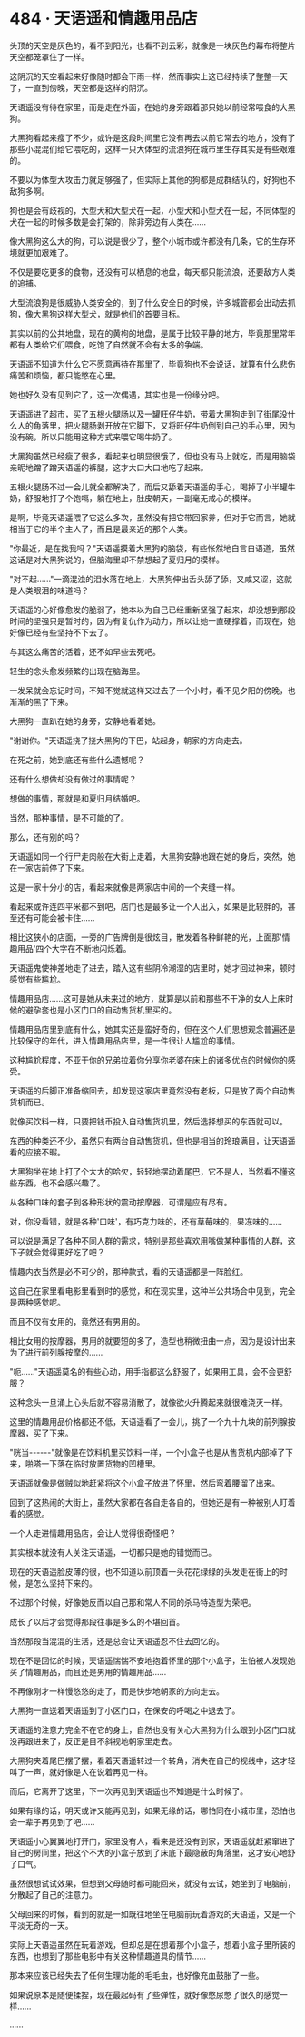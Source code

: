 <link rel="stylesheet" href="../../styles/text.css" />
<h1>484 · 天语遥和情趣用品店</h1>

头顶的天空是灰色的，看不到阳光，也看不到云彩，就像是一块灰色的幕布将整片天空都笼罩住了一样。

这阴沉的天空看起来好像随时都会下雨一样，然而事实上这已经持续了整整一天了，一直到傍晚，天空都是这样的阴沉。

天语遥没有待在家里，而是走在外面，在她的身旁跟着那只她以前经常喂食的大黑狗。

大黑狗看起来瘦了不少，或许是这段时间里它没有再去以前它常去的地方，没有了那些小混混们给它喂吃的，这样一只大体型的流浪狗在城市里生存其实是有些艰难的。

不要以为体型大攻击力就足够强了，但实际上其他的狗都是成群结队的，好狗也不敌狗多啊。

狗也是会有歧视的，大型犬和大型犬在一起，小型犬和小型犬在一起，不同体型的犬在一起的时候多数是会打架的，除非旁边有人类在......

像大黑狗这么大的狗，可以说是很少了，整个小城市或许都没有几条，它的生存环境就更加艰难了。

不仅是要吃更多的食物，还没有可以栖息的地盘，每天都只能流浪，还要敌方人类的追捕。

大型流浪狗是很威胁人类安全的，到了什么安全日的时候，许多城管都会出动去抓狗，像大黑狗这样大型犬，就是他们的首要目标。

其实以前的公共地盘，现在的黄枸的地盘，是属于比较平静的地方，毕竟那里常年都有人类给它们喂食，吃饱了自然就不会有太多的争端。

天语遥不知道为什么它不愿意再待在那里了，毕竟狗也不会说话，就算有什么悲伤痛苦和烦恼，都只能憋在心里。

她也好久没有见到它了，这一次偶遇，其实也是一份缘分吧。

天语遥进了超市，买了五根火腿肠以及一罐旺仔牛奶，带着大黑狗走到了街尾没什么人的角落里，把火腿肠剥开放在它脚下，又将旺仔牛奶倒到自己的手心里，因为没有碗，所以只能用这种方式来喂它喝牛奶了。

大黑狗虽然已经瘦了很多，看起来也明显很饿了，但也没有马上就吃，而是用脑袋亲昵地蹭了蹭天语遥的裤腿，这才大口大口地吃了起来。

五根火腿肠不过一会儿就全都解决了，而后又舔着天语遥的手心，喝掉了小半罐牛奶，舒服地打了个饱嗝，躺在地上，肚皮朝天，一副毫无戒心的模样。

是啊，毕竟天语遥喂了它这么多次，虽然没有把它带回家养，但对于它而言，她就相当于它的半个主人了，而且是最亲近的那个人类。

"你最近，是在找我吗？"天语遥摸着大黑狗的脑袋，有些怅然地自言自语道，虽然这话是对大黑狗说的，但脑海里却不禁想起了夏归月的模样。

"对不起......"一滴混浊的泪水落在地上，大黑狗伸出舌头舔了舔，又咸又涩，这就是人类眼泪的味道吗？

天语遥的心好像愈发的脆弱了，她本以为自己已经重新坚强了起来，却没想到那段时间的坚强只是暂时的，因为有复仇作为动力，所以让她一直硬撑着，而现在，她好像已经有些坚持不下去了。

与其这么痛苦的活着，还不如早些去死吧。

轻生的念头愈发频繁的出现在脑海里。

一发呆就会忘记时间，不知不觉就这样又过去了一个小时，看不见夕阳的傍晚，也渐渐的黑了下来。

大黑狗一直趴在她的身旁，安静地看着她。

"谢谢你。"天语遥挠了挠大黑狗的下巴，站起身，朝家的方向走去。

在死之前，她到底还有些什么遗憾呢？

还有什么想做却没有做过的事情呢？

想做的事情，那就是和夏归月结婚吧。

当然，那种事情，是不可能的了。

那么，还有别的吗？

天语遥如同一个行尸走肉般在大街上走着，大黑狗安静地跟在她的身后，突然，她在一家店前停了下来。

这是一家十分小的店，看起来就像是两家店中间的一个夹缝一样。

看起来或许连四平米都不到吧，店门也是最多让一个人出入，如果是比较胖的，甚至还有可能会被卡住......

相比这狭小的店面，一旁的广告牌倒是很炫目，散发着各种鲜艳的光，上面那'情趣用品'四个大字在不断地闪烁着。

天语遥鬼使神差地走了进去，踏入这有些阴冷潮湿的店里时，她才回过神来，顿时感觉有些尴尬。

情趣用品店......这可是她从未来过的地方，就算是以前和那些不干净的女人上床时候的避孕套也是小区门口的自动售货机里买的。

情趣用品店里到底有什么，她其实还是蛮好奇的，但在这个人们思想观念普遍还是比较保守的年代，进入情趣用品店里，是一件很让人尴尬的事情。

这种尴尬程度，不亚于你的兄弟拉着你分享你老婆在床上的诸多优点的时候你的感受。

天语遥的后脚正准备缩回去，却发现这家店里竟然没有老板，只是放了两个自动售货机而已。

就像买饮料一样，只要把钱币投入自动售货机里，然后选择想买的东西就可以。

东西的种类还不少，虽然只有两台自动售货机，但也是相当的玲琅满目，让天语遥看的应接不暇。

大黑狗坐在地上打了个大大的哈欠，轻轻地摆动着尾巴，它不是人，当然看不懂这些东西，也不会感兴趣了。

从各种口味的套子到各种形状的震动按摩器，可谓是应有尽有。

对，你没看错，就是各种'口味'，有巧克力味的，还有草莓味的，果冻味的......

可以说是满足了各种不同人群的需求，特别是那些喜欢用嘴做某种事情的人群，这下子就会觉得更好吃了吧？

情趣内衣当然是必不可少的，那种款式，看的天语遥都是一阵脸红。

这自己在家里看电影里看到时的感觉，和在现实里，这种半公共场合中见到，完全是两种感觉呢。

而且不仅有女用的，竟然还有男用的。

相比女用的按摩器，男用的就要短的多了，造型也稍微扭曲一点，因为是设计出来为了进行前列腺按摩的......

"呃......"天语遥莫名的有些心动，用手指都这么舒服了，如果用工具，会不会更舒服？

这种念头一旦涌上心头后就不容易消散了，就像欲火升腾起来就很难浇灭一样。

这里的情趣用品价格都还不低，天语遥看了一会儿，挑了一个九十九块的前列腺按摩器，买了下来。

"咣当------"就像是在饮料机里买饮料一样，一个小盒子也是从售货机内部掉了下来，啪嗒一下落在临时放置货物的凹槽里。

天语遥就像是做贼似地赶紧将这个小盒子放进了怀里，然后弯着腰溜了出来。

回到了这热闹的大街上，虽然大家都在各自走各自的，但她还是有一种被别人盯着看的感觉。

一个人走进情趣用品店，会让人觉得很奇怪吧？

其实根本就没有人关注天语遥，一切都只是她的错觉而已。

现在的天语遥脸皮薄的很，也不知道以前顶着一头花花绿绿的头发走在街上的时候，是怎么坚持下来的。

不过那个时候，好像她反而以自己那和常人不同的杀马特造型为荣吧。

成长了以后才会觉得那段往事是多么的不堪回首。

当然那段当混混的生活，还是总会让天语遥忍不住去回忆的。

现在不是回忆的时候，天语遥惴惴不安地抱着怀里的那个小盒子，生怕被人发现她买了情趣用品，而且还是男用的情趣用品......

不再像刚才一样慢悠悠的走了，而是快步地朝家的方向走去。

大黑狗一直送着天语遥到了小区门口，在保安的呼喝之中退去了。

天语遥的注意力完全不在它的身上，自然也没有关心大黑狗为什么跟到小区门口就没再跟进来了，反正是目不斜视地朝家里走去。

大黑狗夹着尾巴摆了摆，看着天语遥转过一个转角，消失在自己的视线中，这才轻叫了一声，就好像是人在说着再见一样。

而后，它离开了这里，下一次再见到天语遥也不知道是什么时候了。

如果有缘的话，明天或许又能再见到，如果无缘的话，哪怕同在小城市里，恐怕也会一辈子再见到了吧......

天语遥小心翼翼地打开门，家里没有人，看来是还没有到家，天语遥就赶紧窜进了自己的房间里，把这个不大的小盒子放到了床底下最隐蔽的角落里，这才安心地舒了口气。

虽然很想试试效果，但想到父母随时都可能回来，就没有去试，她坐到了电脑前，分散起了自己的注意力。

父母回来的时候，看到的就是一如既往地坐在电脑前玩着游戏的天语遥，又是一个平淡无奇的一天。

实际上天语遥虽然在玩着游戏，但却总是在想着那个小盒子，想着小盒子里所装的东西，也想到了那些电影中有关这种情趣道具的情节......

那本来应该已经失去了任何生理功能的毛毛虫，也好像充血鼓胀了一些。

如果说原本是随便揉捏，现在最起码有了些弹性，就好像憋尿憋了很久的感觉一样......

......
